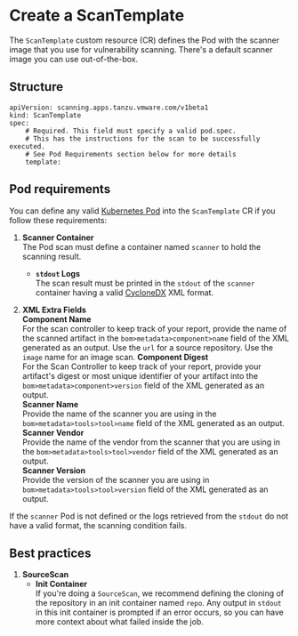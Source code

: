 # Create a ScanTemplate

The `ScanTemplate` custom resource (CR) defines the Pod with the scanner image that you use for vulnerability scanning. There's a default scanner image you can use out-of-the-box.

## <a id="structure"></a>Structure

```console
apiVersion: scanning.apps.tanzu.vmware.com/v1beta1
kind: ScanTemplate
spec:
    # Required. This field must specify a valid pod.spec.
    # This has the instructions for the scan to be successfully executed.
    # See Pod Requirements section below for more details
    template:
```

## <a id="pod-requirements"></a>Pod requirements

You can define any valid [Kubernetes Pod](https://kubernetes.io/docs/concepts/workloads/pods/) into the `ScanTemplate` CR if you follow these requirements:

1. **Scanner Container**  
    The Pod scan must define a container named `scanner` to hold the scanning result.  
   * **`stdout` Logs**  
    The scan result must be printed in the `stdout` of the `scanner` container having a valid [CycloneDX](https://cyclonedx.org/docs/1.3/) XML format.

2. **XML Extra Fields**  
    **Component Name**  
        For the scan controller to keep track of your report, provide the name of the scanned artifact in the `bom>metadata>component>name` field of the XML generated as an output. Use the `url` for a source repository. Use the `image` name for an image scan.
    **Component Digest**  
        For the Scan Controller to keep track of your report, provide your artifact's digest or most unique identifier of your artifact into the `bom>metadata>component>version` field of the XML generated as an output.  
    **Scanner Name**  
        Provide the name of the scanner you are using in the `bom>metadata>tools>tool>name` field of the XML generated as an output.  
    **Scanner Vendor**  
        Provide the name of the vendor from the scanner that you are using in the `bom>metadata>tools>tool>vendor` field of the XML generated as an output.  
    **Scanner Version**  
        Provide the version of the scanner you are using in `bom>metadata>tools>tool>version` field of the XML generated as an output.  

If the `scanner` Pod is not defined or the logs retrieved from the `stdout` do not have a valid format, the scanning condition fails.

## <a id="best-practices"></a>Best practices

1. **SourceScan**  
   - **Init Container**  
        If you're doing a `SourceScan`, we recommend defining the cloning of the repository in an init container named `repo`. Any output in `stdout` in this init container is prompted if an error occurs, so you can have more context about what failed inside the job.
